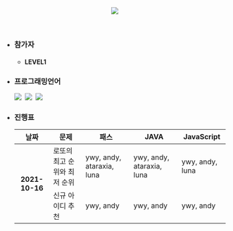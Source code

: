 
<header>
  <img src="https://capsule-render.vercel.app/api?type=Rounded&color=timeGradient&height=300&section=header&text=Algorithm%20Study&animation=twinkling&fontSize=90&desc=Programmers&fontColor=ffffff&descAlignY=70&descAlign=82" />
</header>


<ul>
  <li>
    <h3>
      참가자
    </h3>
    <ul>
      <li>
        <h4>
          LEVEL1
        </h4>
      </li>
    </ul>   
  </li>
  <li>
    <h3>
      프로그래밍언어
    </h3>
    <div>
      <img src="https://img.shields.io/badge/Java-5000B9?style=flat-square&logo=Java"/>&nbsp;
      <img src="https://img.shields.io/badge/JavaScipt-FFFFFF?style=flat-square&logo=JavaScript"/>&nbsp;
      <img src="https://img.shields.io/badge/C++-00599C?style=flat-square&logo=C%2B%2B"/>&nbsp;
    </div>
  </li>
  <li>
    <h3>
      진행표
    </h3>
    <table>
      <thead>
        <tr>
          <th>
            날짜
          </th>
          <th>
            문제
          </th>
          <th>
            패스
          </th>
          <th>
            JAVA
          </th>
          <th>
            JavaScript
          </th>      
        </tr>
      </thead>
      <tbody>
        <tr>
           <th rowspan="2">
             2021-10-16
          </th>
          <td>
            로또의 최고 순위와 최저 순위
          </td>
          <td>
            ywy, andy, ataraxia, luna
          </td>
          <td>
            ywy, andy, ataraxia, luna
          </td>
          <td>
            ywy, andy, luna
          </td>
        </tr>
        <tr>
           <td>
             신규 아이디 추천
          </td>
          <td>
            ywy, andy
          </td>
          <td>
            ywy, andy
          </td>
          <td>
            ywy, andy
          </td>      
        </tr>    
      </tbody>
    </table>
  </li>   
</ul>


